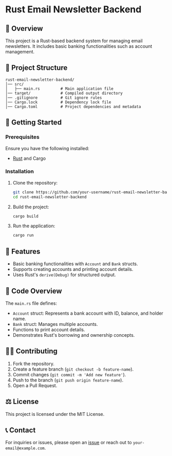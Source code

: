 # Rust Email Newsletter Backend

## 📌 Overview

This project is a Rust-based backend system for managing email newsletters. It includes basic banking functionalities such as account management.

## 📂 Project Structure

```
rust-email-newsletter-backend/
│── src/
│   ├── main.rs         # Main application file
│── target/             # Compiled output directory
│── .gitignore          # Git ignore rules
│── Cargo.lock          # Dependency lock file
│── Cargo.toml          # Project dependencies and metadata
```

## 🚀 Getting Started

### Prerequisites
Ensure you have the following installed:
- [Rust](https://www.rust-lang.org/) and Cargo

### Installation
1. Clone the repository:
   ```sh
   git clone https://github.com/your-username/rust-email-newsletter-backend.git
   cd rust-email-newsletter-backend
   ```
2. Build the project:
   ```sh
   cargo build
   ```
3. Run the application:
   ```sh
   cargo run
   ```

## 📜 Features

- Basic banking functionalities with `Account` and `Bank` structs.
- Supports creating accounts and printing account details.
- Uses Rust's `derive(Debug)` for structured output.

## 📝 Code Overview

The `main.rs` file defines:
- `Account` struct: Represents a bank account with ID, balance, and holder name.
- `Bank` struct: Manages multiple accounts.
- Functions to print account details.
- Demonstrates Rust's borrowing and ownership concepts.

## 👨‍💻 Contributing

1. Fork the repository.
2. Create a feature branch (`git checkout -b feature-name`).
3. Commit changes (`git commit -m 'Add new feature'`).
4. Push to the branch (`git push origin feature-name`).
5. Open a Pull Request.

## ⚖️ License

This project is licensed under the MIT License.

## 📞 Contact

For inquiries or issues, please open an [issue](https://github.com/your-username/rust-email-newsletter-backend/issues) or reach out to `your-email@example.com`.
